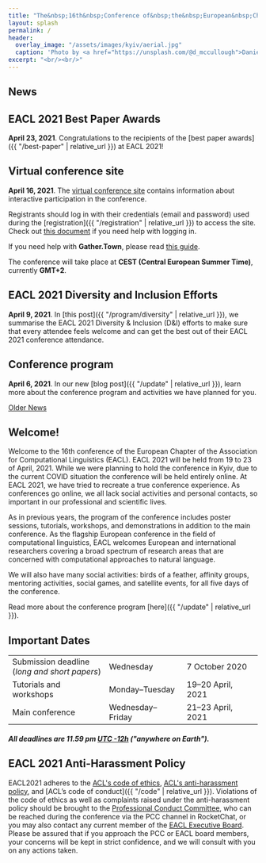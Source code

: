```yaml
---
title: "The&nbsp;16th&nbsp;Conference of&nbsp;the&nbsp;European&nbsp;Chapter<br> of&nbsp;the&nbsp;Association for&nbsp;Computational Linguistics"
layout: splash
permalink: /
header:
  overlay_image: "/assets/images/kyiv/aerial.jpg"
  caption: 'Photo by <a href="https://unsplash.com/@d_mccullough">Daniel McCullough</a> on <a href="http://www.unsplash.com">Unsplash</a>'
excerpt: "<br/><br/>"
---
```


## News

<div class="notice--info" markdown="1">
  <h2 id="eacl-2021-best-paper-awards">EACL 2021 Best Paper Awards</h2>

  **April 23, 2021**. Congratulations to the recipients of the [best paper awards]({{ "/best-paper" | relative_url }}) at EACL 2021!
</div>

<div class="notice--info" markdown="1">
  <h2 id="virtual-conference-site">Virtual conference site</h2>

**April 16, 2021**. The <a href="https://www.virtual2021.eacl.org/" target="_blank" rel="noopener noreferrer">virtual conference site</a> contains information about interactive participation in the conference.

Registrants should log in with their credentials (email and password) used during the [registration]({{ "/registration" | relative_url }}) to access the site.
Check out <a href="https://eacl2021-public.s3.amazonaws.com/guides/eacl_virtual_website_login_steps.pdf" target="_blank" rel="noopener noreferrer">this document</a>
if you need help with logging in.

If you need help with **Gather.Town**, please read
<a href="https://eacl2021-public.s3.amazonaws.com/guides/EACL%2BVirtual%2BChair%2BPre-event%2Bcommunications.pdf" target="_blank" rel="noopener noreferrer">this guide</a>.

The conference will take place at **CEST (Central European Summer Time)**, currently **GMT+2**.

</div>

<div class="notice--info" markdown="1">
  <h2 id="eacl-2021-diversity-and-inclusion-efforts">EACL 2021 Diversity and Inclusion Efforts</h2>
  
  **April 9, 2021**. In [this post]({{ "/program/diversity" | relative_url }}), we summarise the EACL 2021 Diversity & Inclusion (D&I) efforts to make sure that every attendee feels welcome and can get the best out of their EACL 2021 conference attendance.
</div>

<div class="notice--info" markdown="1">
  <h2>Conference program</h2>

**April 6, 2021**. In our new [blog post]({{ "/update" | relative_url }}), learn more about the conference program and activities we have planned for you.

</div>

<div class="text-center">
  <a href="{{ "/news" | relative_url }}">Older News</a>
</div>

## Welcome!

Welcome to the 16th conference of the European Chapter of the Association for Computational Linguistics (EACL). EACL 2021 will be held from 19 to 23 of April, 2021. While we were planning to hold the conference in Kyiv, due to the current COVID situation the conference will be held entirely online. At EACL 2021, we have tried to recreate a true conference experience. As conferences go online, we all lack social activities and personal contacts, so important in our professional and scientific lives.

As in previous years, the program of the conference includes poster sessions, tutorials, workshops, and demonstrations in addition to the main conference. As the flagship European conference in the field of computational linguistics, EACL welcomes European and international researchers covering a broad spectrum of research areas that are concerned with computational approaches to natural language.

We will also have many social activities: birds of a feather, affinity groups, mentoring activities, social games, and satellite events, for all five days of the conference.

Read more about the conference program [here]({{ "/update" | relative_url }}).

## Important Dates

<table class="table-dates">
    <tbody>
        <tr>
            <td>Submission deadline<br/>(<i>long and short papers</i>)</td>
            <td>Wednesday</td>
            <td>7&nbsp;October 2020</td>
        </tr>
        <tr>
            <td>Tutorials and workshops</td>
            <td>Monday&ndash;Tuesday</td>
            <td>19&ndash;20&nbsp;April, 2021</td>
        </tr>  
        <tr>
            <td>Main conference</td>
            <td>Wednesday&ndash;Friday</td>
            <td>21&ndash;23&nbsp;April, 2021</td>
        </tr>
    </tbody>
</table>

##### All deadlines are 11.59 pm [UTC -12h](https://www.timeanddate.com/time/zone/timezone/utc-12) ("anywhere on Earth").

## EACL 2021 Anti-Harassment Policy

EACL2021 adheres to the [ACL's code of ethics](https://www.aclweb.org/portal/content/acl-code-ethics), [ACL's anti-harassment policy](https://www.aclweb.org/adminwiki/index.php?title=Anti-Harassment_Policy), and [ACL’s code of conduct]({{ "/code" | relative_url }}). Violations of the code of ethics as well as complaints raised under the anti-harassment policy should be brought to the [Professional Conduct Committee](https://www.aclweb.org/adminwiki/index.php?title=Professional_Conduct_Committee), who can be reached during the conference via the PCC channel in RocketChat, or you may also contact any current member of the [EACL Executive Board](http://eacl.org/general/#officers). Please be assured that if you approach the PCC or EACL board members, your concerns will be kept in strict confidence, and we will consult with you on any actions taken.
